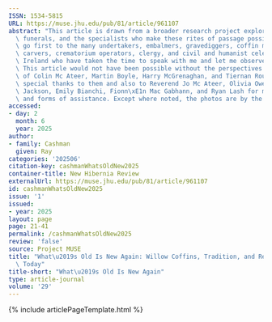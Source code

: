 ```yaml
---
ISSN: 1534-5815
URL: https://muse.jhu.edu/pub/81/article/961107
abstract: "This article is drawn from a broader research project exploring Irish wakes,\
  \ funerals, and the specialists who make these rites of passage possible. My thanks\
  \ go first to the many undertakers, embalmers, gravediggers, coffin makers, monument\
  \ carvers, crematorium operators, clergy, and civil and humanist celebrants across\
  \ Ireland who have taken the time to speak with me and let me observe them in action.\
  \ This article would not have been possible without the perspectives and patience\
  \ of Colin Mc Ateer, Martin Boyle, Harry McGrenaghan, and Tiernan Roulston. I offer\
  \ special thanks to them and also to Reverend Jo Mc Ateer, Olivia Owens, Jason Baird\
  \ Jackson, Emily Bianchi, Fionn\xE1n Mac Gabhann, and Ryan Lash for multiple insights\
  \ and forms of assistance. Except where noted, the photos are by the author."
accessed:
- day: 2
  month: 6
  year: 2025
author:
- family: Cashman
  given: Ray
categories: '202506'
citation-key: cashmanWhatsOldNew2025
container-title: New Hibernia Review
externalUrl: https://muse.jhu.edu/pub/81/article/961107
id: cashmanWhatsOldNew2025
issue: '1'
issued:
- year: 2025
layout: page
page: 21-41
permalink: /cashmanWhatsOldNew2025
review: 'false'
source: Project MUSE
title: "What\u2019s Old Is New Again: Willow Coffins, Tradition, and Revival in Ireland\
  \ Today"
title-short: "What\u2019s Old Is New Again"
type: article-journal
volume: '29'
---
```

{% include articlePageTemplate.html %}